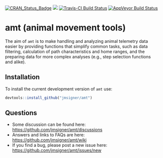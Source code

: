 
<!-- README.md is generated from README.Rmd. Please edit that file -->

[![CRAN_Status_Badge](http://www.r-pkg.org/badges/version/amt)](https://cran.r-project.org/package=amt)
[![](https://cranlogs.r-pkg.org/badges/amt)](https://cran.r-project.org/package=amt)
[![Travis-CI Build
Status](https://travis-ci.org/jmsigner/amt.svg?branch=master)](https://travis-ci.org/jmsigner/amt)
[![AppVeyor Build
Status](https://ci.appveyor.com/api/projects/status/github/jmsigner/amt?branch=master&svg=true)](https://ci.appveyor.com/project/jmsigner/amt)

# amt (animal movement tools)

The aim of `amt` is to make handling and analyzing animal telemetry data
easier by providing functions that simplify common tasks, such as data
filtering, calculation of path characteristics and home ranges, and the
preparing data for more complex analyses (e.g., step selection functions
and alike).

## Installation

To install the current development version of `amt` use:

``` r
devtools::install_github("jmsigner/amt")
```

## Questions

- Some discussion can be found here:
  <https://github.com/jmsigner/amt/discussions>
- Answers and links to FAQs are here:
  <https://github.com/jmsigner/amt/wiki>
- If you find a bug, please post a new issue here:
  <https://github.com/jmsigner/amt/issues/new>

